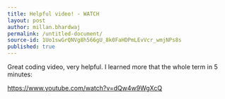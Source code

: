 ```yaml
---
title: Helpful video! - WATCH
layout: post
author: millan.bhardwaj
permalink: /untitled-document/
source-id: 1Uo1swGrQNVg8h566gU_8k0FaHDPmLEvVcr_wmjNPs8s
published: true
---
```

Great coding video, very helpful. I learned more that the whole term in 5 minutes:

https://www.youtube.com/watch?v=dQw4w9WgXcQ

